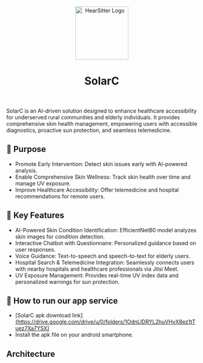 <br>

<p align="center">
<img src="https://github.com/user-attachments/assets/834d2ff8-d92b-4953-bc7d-82360bf1353b"  width="140px" alt="HearSitter Logo" />
</p>

<h1 align="center">SolarC</h1>

<br>


<br>
SolarC is an AI-driven solution designed to enhance healthcare accessibility for underserved rural communities and elderly individuals. It provides comprehensive skin health management, empowering users with accessible diagnostics, proactive sun protection, and seamless telemedicine.

## 🌻 Purpose
- Promote Early Intervention: Detect skin issues early with AI-powered analysis.
- Enable Comprehensive Skin Wellness: Track skin health over time and manage UV exposure.
- Improve Healthcare Accessibility: Offer telemedicine and hospital recommendations for remote users.

  
## 🔑 Key Features
- AI-Powered Skin Condition Identification: EfficientNetB0 model analyzes skin images for condition detection.
- Interactive Chatbot with Questionnaire: Personalized guidance based on user responses.
- Voice Guidance: Text-to-speech and speech-to-text for elderly users.
- Hospital Search & Telemedicine Integration: Seamlessly connects users with nearby hospitals and healthcare professionals via Jitsi Meet.
- UV Exposure Management: Provides real-time UV index data and personalized warnings for sun protection.

## 📱 How to run our app service
- [SolarC apk download link][(https://drive.google.com/drive/u/0/folders/1OdnLlDRYL2huVHvX8ez1tTuez7Xa7YSX)](https://drive.google.com/drive/folders/1pzuCWMWWPgkRfc13wPaOTt-7bwnggEbE)
- Install the apk file on your android smartphone.

## Architecture
